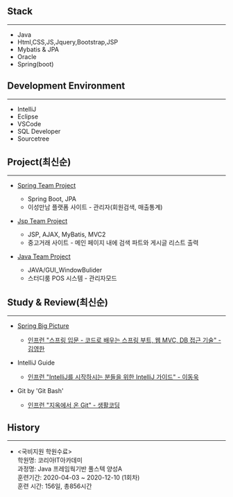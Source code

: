 ## Stack
---
* Java
* Html,CSS,JS,Jquery,Bootstrap,JSP
* Mybatis & JPA
* Oracle
* Spring(boot)

## Development Environment
---
* IntelliJ
* Eclipse
* VSCode
* SQL Developer
* Sourcetree
  
## Project(최신순)
---
* [Spring Team Project](https://github.com/sp91lsu/NusangSpringProj)
  * Spring Boot, JPA
  * 이성만남 플랫폼 사이트 - 관리자(회원검색, 매출통계)

* [Jsp Team Project](https://github.com/sp91lsu/NusangJspProj)
  * JSP, AJAX, MyBatis, MVC2
  * 중고거래 사이트 - 메인 페이지 내에 검색 파트와 게시글 리스트 출력

* [Java Team Project](https://github.com/sp91lsu/NusangJavaProj)
  * JAVA/GUI_WindowBulider
  * 스터디룸 POS 시스템 - 관리자모드

## Study & Review(최신순)
---
* [Spring Big Picture](https://github.com/sp91lsu/springStudy-InflearnKYH)
  * [인프런 "스프링 입문 - 코드로 배우는 스프링 부트, 웹 MVC, DB 접근 기술" - 김영한](https://www.inflearn.com/course/%EC%8A%A4%ED%94%84%EB%A7%81-%EC%9E%85%EB%AC%B8-%EC%8A%A4%ED%94%84%EB%A7%81%EB%B6%80%ED%8A%B8/dashboard)

* IntelliJ Guide
  * [인프런 "IntelliJ를 시작하시는 분들을 위한 IntelliJ 가이드" - 이동욱](https://www.inflearn.com/course/intellij-guide/dashboard)
  
* Git by 'Git Bash'
  * [인프런 "지옥에서 온 Git" - 생활코딩](https://www.inflearn.com/course/%EC%A7%80%EC%98%A5%EC%97%90%EC%84%9C-%EC%98%A8-git#)

## History
---
* <국비지원 학원수료> <br>
학원명: 코리아IT아카데미 <br>
과정명: Java 프레임웍기반 풀스텍 양성A <br>
훈련기간: 2020-04-03 ~ 2020-12-10 (1회차) <br>
훈련 시간: 156일, 총856시간

